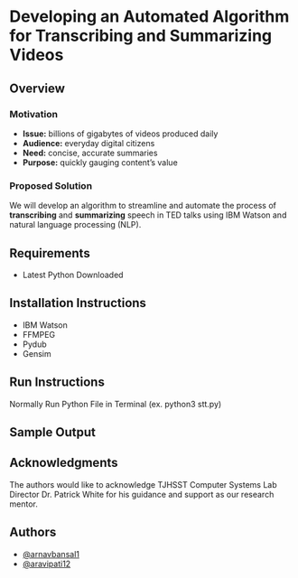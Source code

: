 # Developing an Automated Algorithm for Transcribing and Summarizing Videos


## Overview

### Motivation

* **Issue:** billions of gigabytes of videos produced daily
* **Audience:** everyday digital citizens
* **Need:** concise, accurate summaries
* **Purpose:** quickly gauging content’s value

### Proposed Solution

We will develop an algorithm to streamline and automate the process of **transcribing** and **summarizing** speech in TED talks using IBM Watson and natural language processing (NLP).

## Requirements

* Latest Python Downloaded

## Installation Instructions

* IBM Watson
* FFMPEG
* Pydub
* Gensim

## Run Instructions

Normally Run Python File in Terminal (ex. python3 stt.py)

## Sample Output

## Acknowledgments
The authors would like to acknowledge TJHSST Computer Systems Lab Director Dr. Patrick White for his guidance and support as our research mentor.

## Authors
- [@arnavbansal1](https://github.com/arnavbansal1)
- [@aravipati12](https://github.com/aravipati12)
